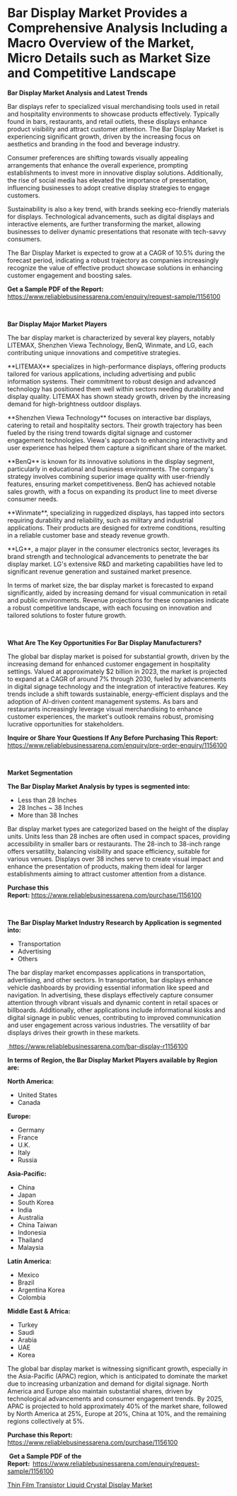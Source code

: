 <p><h1>Bar Display Market Provides a Comprehensive Analysis Including a Macro Overview of the Market, Micro Details such as Market Size and Competitive Landscape</h1></p><p><strong>Bar Display Market Analysis and Latest Trends</strong></p>
<p><p>Bar displays refer to specialized visual merchandising tools used in retail and hospitality environments to showcase products effectively. Typically found in bars, restaurants, and retail outlets, these displays enhance product visibility and attract customer attention. The Bar Display Market is experiencing significant growth, driven by the increasing focus on aesthetics and branding in the food and beverage industry. </p><p>Consumer preferences are shifting towards visually appealing arrangements that enhance the overall experience, prompting establishments to invest more in innovative display solutions. Additionally, the rise of social media has elevated the importance of presentation, influencing businesses to adopt creative display strategies to engage customers. </p><p>Sustainability is also a key trend, with brands seeking eco-friendly materials for displays. Technological advancements, such as digital displays and interactive elements, are further transforming the market, allowing businesses to deliver dynamic presentations that resonate with tech-savvy consumers. </p><p>The Bar Display Market is expected to grow at a CAGR of 10.5% during the forecast period, indicating a robust trajectory as companies increasingly recognize the value of effective product showcase solutions in enhancing customer engagement and boosting sales.</p></p>
<p><strong>Get a Sample PDF of the Report:&nbsp;</strong> <a href="https://www.reliablebusinessarena.com/enquiry/request-sample/1156100?utm_campaign=2130&utm_medium=2&utm_source=Github&utm_content=ia&utm_term=11022025&utm_id=bar-display">https://www.reliablebusinessarena.com/enquiry/request-sample/1156100</a></p>
<p>&nbsp;</p>
<p><strong>Bar Display Major Market Players</strong></p>
<p><p>The bar display market is characterized by several key players, notably LITEMAX, Shenzhen Viewa Technology, BenQ, Winmate, and LG, each contributing unique innovations and competitive strategies.</p><p>**LITEMAX** specializes in high-performance displays, offering products tailored for various applications, including advertising and public information systems. Their commitment to robust design and advanced technology has positioned them well within sectors needing durability and display quality. LITEMAX has shown steady growth, driven by the increasing demand for high-brightness outdoor displays.</p><p>**Shenzhen Viewa Technology** focuses on interactive bar displays, catering to retail and hospitality sectors. Their growth trajectory has been fueled by the rising trend towards digital signage and customer engagement technologies. Viewa's approach to enhancing interactivity and user experience has helped them capture a significant share of the market.</p><p>**BenQ** is known for its innovative solutions in the display segment, particularly in educational and business environments. The company's strategy involves combining superior image quality with user-friendly features, ensuring market competitiveness. BenQ has achieved notable sales growth, with a focus on expanding its product line to meet diverse consumer needs.</p><p>**Winmate**, specializing in ruggedized displays, has tapped into sectors requiring durability and reliability, such as military and industrial applications. Their products are designed for extreme conditions, resulting in a reliable customer base and steady revenue growth.</p><p>**LG**, a major player in the consumer electronics sector, leverages its brand strength and technological advancements to penetrate the bar display market. LG's extensive R&D and marketing capabilities have led to significant revenue generation and sustained market presence.</p><p>In terms of market size, the bar display market is forecasted to expand significantly, aided by increasing demand for visual communication in retail and public environments. Revenue projections for these companies indicate a robust competitive landscape, with each focusing on innovation and tailored solutions to foster future growth.</p></p>
<p>&nbsp;</p>
<p><strong>What Are The Key Opportunities For Bar Display Manufacturers?</strong></p>
<p><p>The global bar display market is poised for substantial growth, driven by the increasing demand for enhanced customer engagement in hospitality settings. Valued at approximately $2 billion in 2023, the market is projected to expand at a CAGR of around 7% through 2030, fueled by advancements in digital signage technology and the integration of interactive features. Key trends include a shift towards sustainable, energy-efficient displays and the adoption of AI-driven content management systems. As bars and restaurants increasingly leverage visual merchandising to enhance customer experiences, the market's outlook remains robust, promising lucrative opportunities for stakeholders.</p></p>
<p><strong>Inquire or Share Your Questions If Any Before Purchasing This Report:</strong> <a href="https://www.reliablebusinessarena.com/enquiry/pre-order-enquiry/1156100?utm_campaign=2130&utm_medium=2&utm_source=Github&utm_content=ia&utm_term=11022025&utm_id=bar-display">https://www.reliablebusinessarena.com/enquiry/pre-order-enquiry/1156100</a></p>
<p>&nbsp;</p>
<p><strong>Market Segmentation</strong></p>
<p><strong>The Bar Display Market Analysis by types is segmented into:</strong></p>
<p><ul><li>Less than 28 Inches</li><li>28 Inches ~ 38 Inches</li><li>More than 38 Inches</li></ul></p>
<p><p>Bar display market types are categorized based on the height of the display units. Units less than 28 inches are often used in compact spaces, providing accessibility in smaller bars or restaurants. The 28-inch to 38-inch range offers versatility, balancing visibility and space efficiency, suitable for various venues. Displays over 38 inches serve to create visual impact and enhance the presentation of products, making them ideal for larger establishments aiming to attract customer attention from a distance.</p></p>
<p><strong>Purchase this Report:&nbsp;</strong><a href="https://www.reliablebusinessarena.com/purchase/1156100?utm_campaign=2130&utm_medium=2&utm_source=Github&utm_content=ia&utm_term=11022025&utm_id=bar-display">https://www.reliablebusinessarena.com/purchase/1156100</a></p>
<p>&nbsp;</p>
<p><strong>The Bar Display Market Industry Research by Application is segmented into:</strong></p>
<p><ul><li>Transportation</li><li>Advertising</li><li>Others</li></ul></p>
<p><p>The bar display market encompasses applications in transportation, advertising, and other sectors. In transportation, bar displays enhance vehicle dashboards by providing essential information like speed and navigation. In advertising, these displays effectively capture consumer attention through vibrant visuals and dynamic content in retail spaces or billboards. Additionally, other applications include informational kiosks and digital signage in public venues, contributing to improved communication and user engagement across various industries. The versatility of bar displays drives their growth in these markets.</p></p>
<p><a href="https://www.reliablebusinessarena.com/bar-display-r1156100?utm_campaign=2130&utm_medium=2&utm_source=Github&utm_content=ia&utm_term=11022025&utm_id=bar-display">&nbsp;https://www.reliablebusinessarena.com/bar-display-r1156100</a></p>
<p><strong>In terms of Region, the Bar Display Market Players available by Region are:</strong></p>
<p>
    <p> <strong> North America: </strong>
        <ul>
            <li>United States</li>
            <li>Canada</li>
        </ul>
        </p> 
    <p> <strong> Europe: </strong>
        <ul>
            <li>Germany</li>
            <li>France</li>
            <li>U.K.</li>
            <li>Italy</li>
            <li>Russia</li>
        </ul>
        </p> 
    <p> <strong> Asia-Pacific: </strong>
        <ul>
            <li>China</li>
            <li>Japan</li>
            <li>South Korea</li>
            <li>India</li>
            <li>Australia</li>
            <li>China Taiwan</li>
            <li>Indonesia</li>
            <li>Thailand</li>
            <li>Malaysia</li>
        </ul>
        </p> 
    <p> <strong> Latin America: </strong>
        <ul>
            <li>Mexico</li>
            <li>Brazil</li>
            <li>Argentina Korea</li>
            <li>Colombia</li>
        </ul>
        </p> 
    <p> <strong> Middle East & Africa: </strong>
        <ul>
            <li>Turkey</li>
            <li>Saudi</li>
            <li>Arabia</li>
            <li>UAE</li>
            <li>Korea</li>
        </ul>
    </p>
    </p>
<p><p>The global bar display market is witnessing significant growth, especially in the Asia-Pacific (APAC) region, which is anticipated to dominate the market due to increasing urbanization and demand for digital signage. North America and Europe also maintain substantial shares, driven by technological advancements and consumer engagement trends. By 2025, APAC is projected to hold approximately 40% of the market share, followed by North America at 25%, Europe at 20%, China at 10%, and the remaining regions collectively at 5%.</p></p>
<p><strong>Purchase this Report: </strong><a href="https://www.reliablebusinessarena.com/purchase/1156100?utm_campaign=2130&utm_medium=2&utm_source=Github&utm_content=ia&utm_term=11022025&utm_id=bar-display">https://www.reliablebusinessarena.com/purchase/1156100</a></p>
<p>&nbsp;<strong>Get a Sample PDF of the Report:&nbsp;&nbsp;</strong><a href="https://www.reliablebusinessarena.com/enquiry/request-sample/1156100?utm_campaign=2130&utm_medium=2&utm_source=Github&utm_content=ia&utm_term=11022025&utm_id=bar-display">https://www.reliablebusinessarena.com/enquiry/request-sample/1156100</a></p>
<p><strong></strong></p>
<p><p><a href="https://github.com/delindacallegari68/Market-Research-Report-List-1/blob/main/thin-film-transistor-liquid-crystal-display-market.md?utm_campaign=2130&utm_medium=2&utm_source=Github&utm_content=ia&utm_term=11022025&utm_id=bar-display">Thin Film Transistor Liquid Crystal Display Market</a></p></p>